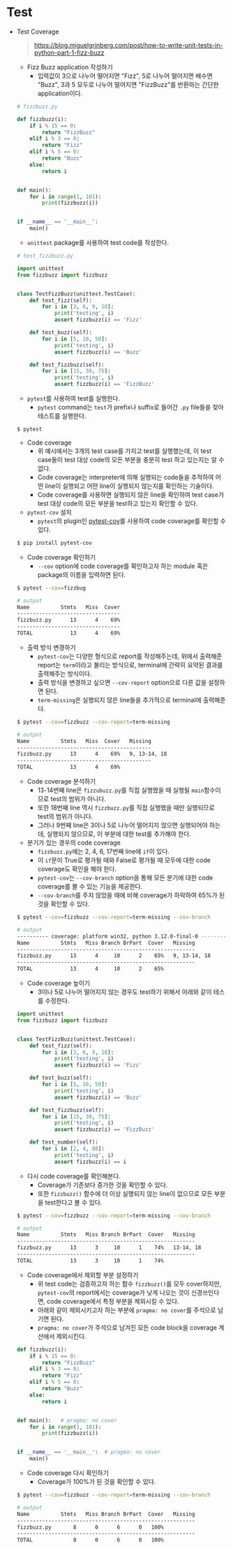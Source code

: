 # Test

- Test Coverage

  > https://blog.miguelgrinberg.com/post/how-to-write-unit-tests-in-python-part-1-fizz-buzz

  - Fizz Buzz application 작성하기
    - 입력값이 3으로 나누어 떨어지면 "Fizz", 5로 나누어 떨어지면 배수면 "Buzz", 3과 5 모두로 나누어 떨어지면 "FizzBuzz"를 반환하는 간단한 application이다.

  ```python
  # fizzbuzz.py
  
  def fizzbuzz(i):
      if i % 15 == 0:
          return "FizzBuzz"
      elif i % 3 == 0:
          return "Fizz"
      elif i % 5 == 0:
          return "Buzz"
      else:
          return i
  
  
  def main():
      for i in range(1, 101):
          print(fizzbuzz(i))
  
  
  if __name__ == '__main__':
      main()
  ```

  - `unittest` package를 사용하여 test code를 작성한다.

  ```python
  # test_fizzbuzz.py
  
  import unittest
  from fizzbuzz import fizzbuzz
  
  
  class TestFizzBuzz(unittest.TestCase):
      def test_fizz(self):
          for i in [3, 6, 9, 18]:
              print('testing', i)
              assert fizzbuzz(i) == 'Fizz'
  
      def test_buzz(self):
          for i in [5, 10, 50]:
              print('testing', i)
              assert fizzbuzz(i) == 'Buzz'
  
      def test_fizzbuzz(self):
          for i in [15, 30, 75]:
              print('testing', i)
              assert fizzbuzz(i) == 'FizzBuzz'
  ```

  - `pytest`를 사용하여 test를 실행한다.
    - `pytest` command는 `test`가 prefix나 suffix로 들어간 `.py` file들을 찾아 테스트를 실행한다.

  ```bash
  $ pytest
  ```

  - Code coverage
    - 위 예시에서는 3개의 test case를 가지고 test를 실행했는데, 이 test case들이 test 대상 code의 모든 부분을 충분히 test 하고 있는지는 알 수 없다.
    - Code coverage는 interpreter에 의해 실행되는 code들을 추적하여 어떤 line이 실행되고 어떤 line이 실행되지 않는지를 확인하는 기술이다.
    - Code coverage를 사용하면 실행되지 않은 line을 확인하여 test case가 test 대상 code의 모든 부분을 test하고 있는지 확인할 수 있다.
  - `pytest-cov` 설치
    - `pytest`의 plugin인 [pytest-cov](https://pytest-cov.readthedocs.io/en/latest/)를 사용하여 code coverage를 확인할 수 있다.

  ```bash
  $ pip install pytest-cov
  ```

  - Code coverage 확인하기
    - `--cov` option에 code coverage를 확인하고자 하는 module 혹은 package의 이름을 입력하면 된다.

  ```bash
  $ pytest --cov=fizzbug
  
  # output
  Name          Stmts   Miss  Cover
  ---------------------------------
  fizzbuzz.py      13      4    69%
  ---------------------------------
  TOTAL            13      4    69%
  ```

  - 출력 방식 변경하기
    - `pytest-cov`는 다양한 형식으로 report를 작성해주는데, 위에서 출력해준 report는 `term`이라고 불리는 방식으로, terminal에 간략히 요약된 결과를 출력해주는 방식이다.
    - 출력 방식을 변경하고 싶으면 `--cov-report` option으로 다른 값을 설정하면 된다.
    - `term-missing`은 실행되지 않은 line들을 추가적으로 terminal에 출력해준다.

  ```bash
  $ pytest --cov=fizzbuzz --cov-report=term-missing
  
  # output
  Name          Stmts   Miss  Cover   Missing
  -------------------------------------------
  fizzbuzz.py      13      4    69%   9, 13-14, 18
  -------------------------------------------
  TOTAL            13      4    69%
  ```

  - Code coverage 분석하기
    - 13-14번째 line은 `fizzubuzz.py`를 직접 실행했을 때 실행될 `main`함수이므로 test의 범위가 아니다.
    - 또한 18번째 line 역시 `fizzbuzz.py`를 직접 실행했을 때만 실행되므로 test의 범위가 아니다.
    - 그러나 9번째 line은 3이나 5로 나누어 떨어지지 않으면 실행되어야 하는데, 실행되지 않으므로, 이 부분에 대한 test를 추가해야 한다.
  - 분기가 있는 경우의 code coverage
    - `fizzbuzz.py`에는 2, 4, 6, 17번째 line에 `if`이 있다.
    - 이 `if`문이 True로 평가될 때와 False로 평가될 때 모두에 대한 code coverage도 확인을 해야 한다.
    - `pytest-cov`는 `--cov-branch` option을 통해 모든 분기에 대한 code coverage를 볼 수 있는 기능을 제공한다.
    - `--cov-branch`를 주지 않았을 때에 비해 coverage가 하락하여 65%가 된 것을 확인할 수 있다.

  ```bash
  $ pytest --cov=fizzbuzz --cov-report=term-missing --cov-branch
  
  # output
  ---------- coverage: platform win32, python 3.12.0-final-0 -----------
  Name          Stmts   Miss Branch BrPart  Cover   Missing
  ---------------------------------------------------------
  fizzbuzz.py      13      4     10      2    65%   9, 13-14, 18
  ---------------------------------------------------------
  TOTAL            13      4     10      2    65%
  ```

  - Code coverage 높이기
    - 3이나 5로 나누어 떨어지지 않는 경우도 test하기 위해서 아래와 같이 테스를 수정한다.

  ```python
  import unittest
  from fizzbuzz import fizzbuzz
  
  
  class TestFizzBuzz(unittest.TestCase):
      def test_fizz(self):
          for i in [3, 6, 9, 18]:
              print('testing', i)
              assert fizzbuzz(i) == 'Fizz'
  
      def test_buzz(self):
          for i in [5, 10, 50]:
              print('testing', i)
              assert fizzbuzz(i) == 'Buzz'
  
      def test_fizzbuzz(self):
          for i in [15, 30, 75]:
              print('testing', i)
              assert fizzbuzz(i) == 'FizzBuzz'
  
      def test_number(self):
          for i in [2, 4, 88]:
              print('testing', i)
              assert fizzbuzz(i) == i
  ```

  - 다시 code coverage를 확인해본다.
    - Coverage가 기존보다 증가한 것을 확인할 수 있다.
    - 또한 `fizzbuzz()` 함수에 더 이상 실행되지 않는 line이 없으므로 모든 부분을 test한다고 볼 수 있다.

  ```bash
  $ pytest --cov=fizzbuzz --cov-report=term-missing --cov-branch
  
  # output
  Name          Stmts   Miss Branch BrPart  Cover   Missing
  ---------------------------------------------------------
  fizzbuzz.py      13      3     10      1    74%   13-14, 18
  ---------------------------------------------------------
  TOTAL            13      3     10      1    74%
  ```

  - Code coverage에서 제외할 부분 설정하기
    - 위 test code는 검증하고자 하는 함수 `fizzbuzz()`를 모두 cover하지만, `pytest-cov`의 report에서는 coverage가 낮게 나오는 것이 신경쓰인다면, code coverage에서 특정 부분을 제외시킬 수 있다.
    - 아래와 같이 제외시키고자 하는 부분에 `pragma: no cover`를 주석으로 남기면 된다.
    - `pragma: no cover`가 주석으로 남겨진 모든 code block을 coverage 계산에서 제외시킨다.

  ```python
  def fizzbuzz(i):
      if i % 15 == 0:
          return "FizzBuzz"
      elif i % 3 == 0:
          return "Fizz"
      elif i % 5 == 0:
          return "Buzz"
      else:
          return i
  
  
  def main():	# pragma: no cover
      for i in range(1, 101):
          print(fizzbuzz(i))
  
  
  if __name__ == '__main__':  # pragma: no cover
      main()
  ```

  - Code coverage 다시 확인하기
    - Coverage가 100%가 된 것을 확인할 수 있다.

  ```bash
  $ pytest --cov=fizzbuzz --cov-report=term-missing --cov-branch
  
  # output
  Name          Stmts   Miss Branch BrPart  Cover   Missing
  ---------------------------------------------------------
  fizzbuzz.py       8      0      6      0   100%
  ---------------------------------------------------------
  TOTAL             8      0      6      0   100%
  ```



